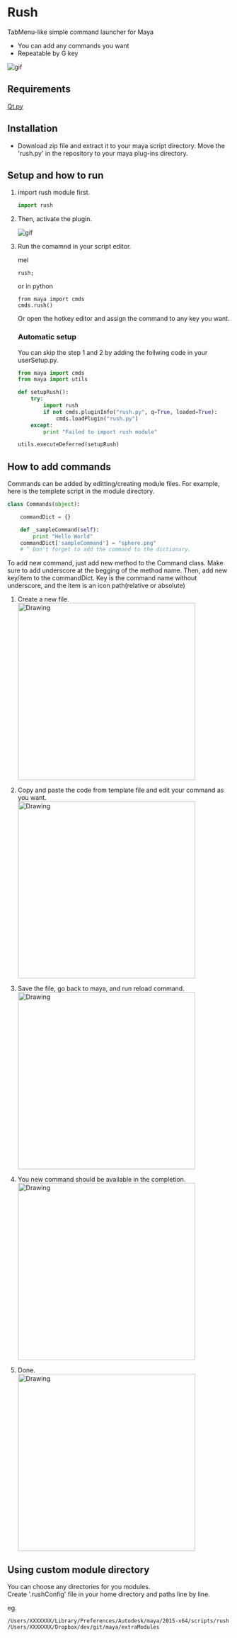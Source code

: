 Rush
========


TabMenu-like simple command launcher for Maya

* You can add any commands you want
* Repeatable by G key
 
![gif](https://github.com/minoue/miExecutor/blob/media/images/demo.gif)

## Requirements

[Qt.py](https://github.com/mottosso/Qt.py)

## Installation


* Download zip file and extract it to your maya script directory. Move the 'rush.py' in the repository to your maya plug-ins directory.


## Setup and how to run

1. import rush module first.
	
	```python
	import rush
	```
	
2. Then, activate the plugin.

	![gif](https://github.com/minoue/miExecutor/blob/media/images/plugin.png)
	
3. Run the comamnd in your script editor.
    
    mel  
    
	```
	rush;
	```
	
	or in python
	
	```
	from maya import cmds
	cmds.rush()
	```
	
	Or open the hotkey editor and assign the command to any key you want.

	### Automatic setup
	You can skip the step 1 and 2 by adding the follwing code in your userSetup.py. 

	```python
	from maya import cmds
	from maya import utils
	
	def setupRush():
	    try:
	        import rush
	        if not cmds.pluginInfo("rush.py", q=True, loaded=True):
	            cmds.loadPlugin("rush.py")
	    except:
	        print "Failed to import rush module"
	
	utils.executeDeferred(setupRush)
	```


## How to add commands
Commands can be added by editting/creating module files.
For example, here is the templete script in the module directory.


```python
class Commands(object):

    commandDict = {}

    def _sampleCommand(self):
        print "Hello World"
    commandDict['sampleCommand'] = "sphere.png"
    # ^ Don't forget to add the command to the dictionary.
```

To add new command, just add new method to the Command class.
Make sure to add underscore at the begging of the method name. Then, add new key/item to the commandDict. Key is the command name without underscore, and the item is an icon path(relative or absolute)

1. Create a new file.  	
	<img src="https://github.com/minoue/miExecutor/blob/media/images/createFile.png" alt="Drawing" style="width: 400px;"/>
	
2. Copy and paste the code from template file and edit your command as you want.  
	<img src="https://github.com/minoue/miExecutor/blob/media/images/editFile.png" alt="Drawing" style="width: 400px;"/>

3. Save the file, go back to maya, and run reload command.  
	<img src="https://github.com/minoue/miExecutor/blob/media/images/reload.png" alt="Drawing" style="width: 400px;"/>
	
4. You new command should be available in the completion.  
	<img src="https://github.com/minoue/miExecutor/blob/media/images/runNewCommand.png" alt="Drawing" style="width: 400px;"/>

5. Done.  
	<img src="https://github.com/minoue/miExecutor/blob/media/images/done.png" alt="Drawing" style="width: 400px;"/>
		
## Using custom module directory
You can choose any directories for you modules.  
Create '.rushConfig' file in your home directory and paths line by line.

eg.

```
/Users/XXXXXXX/Library/Preferences/Autodesk/maya/2015-x64/scripts/rush
/Users/XXXXXXX/Dropbox/dev/git/maya/extraModules
```
